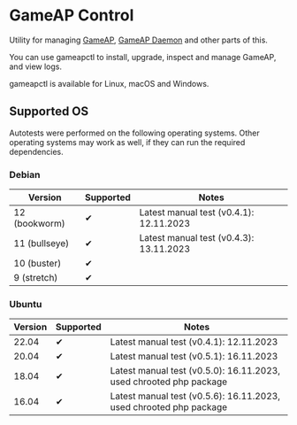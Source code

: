 # GameAP Control

Utility for managing [GameAP](https://gameap.ru), [GameAP Daemon](https://github.com/gameap/daemon) and other parts of this.

You can use gameapctl to install, upgrade, inspect and manage GameAP, and view logs.

gameapctl is available for Linux, macOS and Windows.

## Supported OS

Autotests were performed on the following operating systems. 
Other operating systems may work as well, if they can run the required dependencies.

### Debian

| Version       | Supported | Notes                                   |
|---------------|-----------|-----------------------------------------|
| 12 (bookworm) | ✔         | Latest manual test (v0.4.1): 12.11.2023 |
| 11 (bullseye) | ✔         | Latest manual test (v0.4.3): 13.11.2023 |
| 10 (buster)   | ✔         |                                         |
| 9 (stretch)   | ✔         |                                         | 

### Ubuntu

| Version | Supported | Notes                                                              |
|---------|----------|--------------------------------------------------------------------|
| 22.04   | ✔        | Latest manual test (v0.4.1): 12.11.2023                            |
| 20.04   | ✔        | Latest manual test (v0.5.1): 16.11.2023                            |
| 18.04   | ✔        | Latest manual test (v0.5.0): 16.11.2023, used chrooted php package |
| 16.04   | ✔        | Latest manual test (v0.5.6): 16.11.2023, used chrooted php package |
